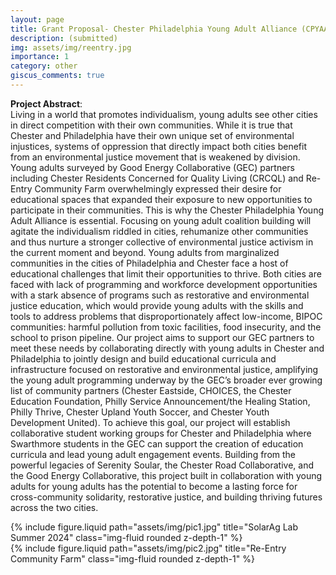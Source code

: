 ```yaml
---
layout: page
title: Grant Proposal- Chester Philadelphia Young Adult Alliance (CPYAA)
description: (submitted)
img: assets/img/reentry.jpg
importance: 1
category: other
giscus_comments: true
---
```


**Project Abstract**:\
Living in a world that promotes individualism, young adults see other cities in direct
competition with their own communities. While it is true that Chester and Philadelphia
have their own unique set of environmental injustices, systems of oppression that
directly impact both cities benefit from an environmental justice movement that is
weakened by division. Young adults surveyed by Good Energy Collaborative (GEC)
partners including Chester Residents Concerned for Quality Living (CRCQL) and Re-
Entry Community Farm overwhelmingly expressed their desire for educational spaces
that expanded their exposure to new opportunities to participate in their communities.
This is why the Chester Philadelphia Young Adult Alliance is essential. Focusing on
young adult coalition building will agitate the individualism riddled in cities, rehumanize
other communities and thus nurture a stronger collective of environmental justice
activism in the current moment and beyond. Young adults from marginalized
communities in the cities of Philadelphia and Chester face a host of educational
challenges that limit their opportunities to thrive. Both cities are faced with lack of
programming and workforce development opportunities with a stark absence of programs
such as restorative and environmental justice education, which would provide young adults
with the skills and tools to address problems that disproportionately affect low-income, BIPOC
communities: harmful pollution from toxic facilities, food insecurity, and the school to prison
pipeline. Our project aims to support our GEC partners to meet these needs by collaborating
directly with young adults in Chester and Philadelphia to jointly design and build
educational curricula and infrastructure focused on restorative and environmental justice,
amplifying the young adult programming underway by the GEC’s broader ever growing list of
community partners (Chester Eastside, CHOICES, the Chester Education Foundation, Philly
Service Announcement/the Healing Station, Philly Thrive, Chester Upland Youth Soccer,
and Chester Youth Development United). To achieve this goal, our project will establish
collaborative student working groups for Chester and Philadelphia where Swarthmore students in
the GEC can support the creation of education curricula and lead young adult engagement
events. Building from the powerful legacies of Serenity Soular, the Chester Road Collaborative,
and the Good Energy Collaborative, this project built in collaboration with young adults for
young adults has the potential to become a lasting force for cross-community solidarity,
restorative justice, and building thriving futures across the two cities.

<div class="row justify-content-sm-center">
    <div class="col-sm-8 mt-3 mt-md-0">
        {% include figure.liquid path="assets/img/pic1.jpg" title="SolarAg Lab Summer 2024" class="img-fluid rounded z-depth-1" %}
    </div>
    <div class="col-sm-4 mt-3 mt-md-0">
        {% include figure.liquid path="assets/img/pic2.jpg" title="Re-Entry Community Farm" class="img-fluid rounded z-depth-1" %}
    </div>
</div>
